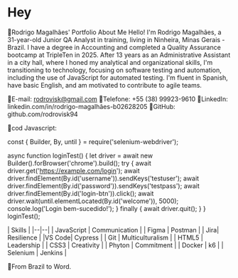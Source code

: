 # Hey 

🔹Rodrigo Magalhães' Portfolio
About Me
Hello! I'm Rodrigo Magalhães, a 31-year-old Junior QA Analyst in training, living in Ninheira, Minas Gerais - Brazil.
I have a degree in Accounting and completed a Quality Assurance bootcamp at TripleTen in 2025. After 13 years
as an Administrative Assistant in a city hall, where I honed my analytical and organizational skills, I'm transitioning
to technology, focusing on software testing and automation, including the use of JavaScript for automated testing.
I'm fluent in Spanish, have basic English, and am motivated to contribute to agile teams.

🔹E-mail: rodrovisk@gmail.com
🔹Telefone: +55 (38) 99923-9610
🔹LinkedIn: linkedin.com/in/rodrigo-magalhães-b02628205
🔹GitHub: github.com/rodrovisk94

🔹cod Javascript:

const { Builder, By, until } = require('selenium-webdriver');

async function loginTest() {
    let driver = await new Builder().forBrowser('chrome').build();
    try {
        await driver.get('https://example.com/login');
        await driver.findElement(By.id('username')).sendKeys('testuser');
        await driver.findElement(By.id('password')).sendKeys('testpass');
        await driver.findElement(By.id('login-btn')).click();
        await driver.wait(until.elementLocated(By.id('welcome')), 5000);
        console.log('Login bem-sucedido!');
    } finally {
        await driver.quit();
    }
}
loginTest();


| Skills |
|--|--|
| JavaScript | Communication |
| Figma | Postman |
| Jira| Resilience |
|VS Code| Cypress |
| Git | Multiculturalism |
| HTML5 | Leadership |
| CSS3 | Creativity |
| Phyton | Commitment |
| Docker | k6 |
| Selenium | Jenkins |

📍From Brazil to Word.
